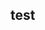 <!--META {"title":"cats","updateDate":1523726964776,"createDate":1523726964776,"tags":[]} -->
## test